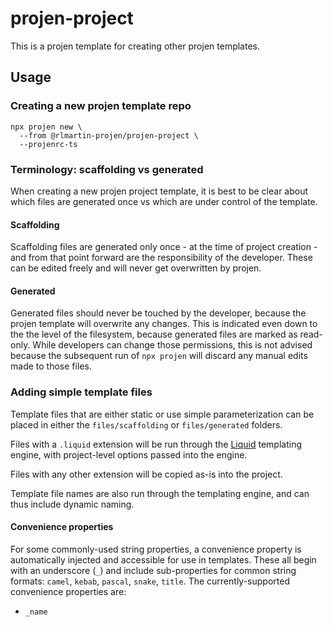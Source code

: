 # projen-project
This is a projen template for creating other projen templates.


## Usage

### Creating a new projen template repo
```
npx projen new \
  --from @rlmartin-projen/projen-project \
  --projenrc-ts
```


### Terminology: scaffolding vs generated
When creating a new projen project template, it is best to be clear about which files are generated once vs which are under control of the template.


#### Scaffolding
Scaffolding files are generated only once - at the time of project creation - and from that point forward are the responsibility of the developer. These can be edited freely and will never get overwritten by projen.


#### Generated
Generated files should never be touched by the developer, because the projen template will overwrite any changes. This is indicated even down to the the level of the filesystem, because generated files are marked as read-only. While developers can change those permissions, this is not advised because the subsequent run of `npx projen` will discard any manual edits made to those files.


### Adding simple template files
Template files that are either static or use simple parameterization can be placed in either the `files/scaffolding` or `files/generated` folders. 

Files with a `.liquid` extension will be run through the [Liquid](https://shopify.github.io/liquid/) templating engine, with project-level options passed into the engine. 

Files with any other extension will be copied as-is into the project.

Template file names are also run through the templating engine, and can thus include dynamic naming.


#### Convenience properties
For some commonly-used string properties, a convenience property is automatically injected and accessible for use in templates. These all begin with an underscore (`_`) and include sub-properties for common string formats: `camel`, `kebab`, `pascal`, `snake`, `title`. The currently-supported convenience properties are:

- `_name`
